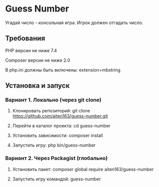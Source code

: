 # Guess Number

Угадай число - консольная игра. Игрок должен отгадать число.

## Требования

PHP версии не ниже 7.4

Composer версии не ниже 2.0

В php.ini должны быть включены:
extension=mbstring

## Установка и запуск
### Вариант 1. Локально (через git clone)

1. Клонировать репозиторий: git clone https://github.com/aiten163/guess-number.git

2. Перейти в каталог проекта: cd guess-number

3. Установить зависимости: composer install

4. Запустить игру: php bin/guess-number

### Вариант 2. Через Packagist (глобально)

1. Установить пакет: composer global require aiten163/guess-number

2. Запустить игру командой: guess-number